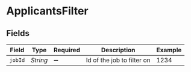 # ApplicantsFilter


## Fields

| Field                      | Type                       | Required                   | Description                | Example                    |
| -------------------------- | -------------------------- | -------------------------- | -------------------------- | -------------------------- |
| `jobId`                    | *String*                   | :heavy_minus_sign:         | Id of the job to filter on | 1234                       |